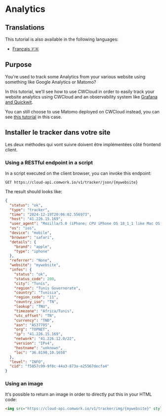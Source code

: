 # Analytics

## Translations

This tutorial is also available in the following languages:
* [Français 🇫🇷](../../translations/fr/tutorials/observability/web_analytics.md)

## Purpose

You're used to track some Analytics from your various website using something like Google Analytics or Matomo?

In this tutorial, we'll see how to use CWCloud in order to easily track your website analytics using CWCloud and an observability system like [Grafana and Quickwit](./quickwit.md).

You can still choose to use Matomo deployed on CWCloud instead, you can see [this tutorial](../wpaas_matomo.md) in this case.

## Installer le tracker dans votre site

Les deux méthodes qui vont suivre doivent être implémentées côté frontend client.

### Using a RESTful endpoint in a script

In a script executed on the client browser, you can invoke this endpoint:

```
GET https://cloud-api.comwork.io/v1/tracker/json/{mywebsite}
```

The result should looks like:

```json
{
  "status": "ok",
  "type": "tracker",
  "time": "2024-12-19T20:06:02.556973",
  "host": "41.226.15.169",
  "user_agent": "Mozilla/5.0 (iPhone; CPU iPhone OS 18_1_1 like Mac OS X) AppleWebKit/605.1.15 (KHTML, like Gecko) Version/18.1.1 Mobile/15E148 Safari/604.1",
  "os": "ios",
  "device": "mobile",
  "browser": "safari",
  "details": {
    "brand": "apple",
    "type": "iphone"
  },
  "referrer": "None",
  "website": "mywebsite",
  "infos": {
    "status": "ok",
    "status_code": 200,
    "city": "Tunis",
    "region": "Tunis Governorate",
    "country": "Tunisia",
    "region_code": "11",
    "country_iso": "TN",
    "lookup": "TNU",
    "timezone": "Africa/Tunis",
    "utc_offset": "TN",
    "currency": "TND",
    "asn": "AS37705",
    "org": "TOPNET",
    "ip": "41.226.15.169",
    "network": "41.226.12.0/22",
    "version": "IPv4",
    "hostname": "unknown",
    "loc": "36.8190,10.1658"
  },
  "level": "INFO",
  "cid": "f5057c99-9f0c-44a3-873a-e25567decfa4"
}
```

### Using an image

It's possible to return an image in order to directly put this in your HTML code:

```html
<img src="https://cloud-api.comwork.io/v1/tracker/img/{mywebsite}" style="display: none;"></img>
```
